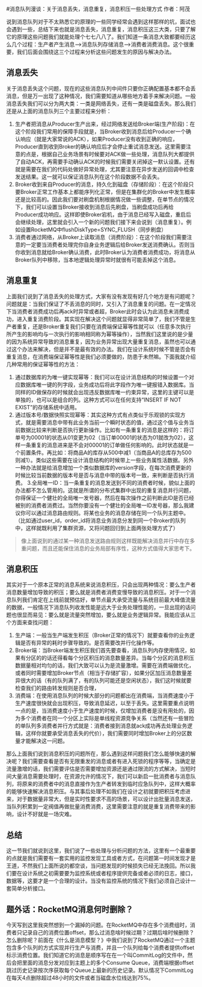 #消息队列漫谈：关于消息丢失，消息重复，消息积压一些处理方式
作者：阿茂

说到消息队列对于不太熟悉它的原理的一些同学经常会遇到这样那样的坑，面试也会遇到一些，总结下来也就是消息丢失，消息重复，消息积压这三大类，只要了解它的原理这些问题我们就能处理个七七八八了。我们知道一条消息大致都要经历这么几个过程：生产者产生消息-->消息队列存储消息-->消费者消费消息。这个很重要，我们后面会围绕这三个过程来分析这些问题发生的原因与解决办法。

## 消息丢失
关于消息丢失这个问题，现在的这些消息队列中间件只要你正确配置基本都不会丢消息，但是万一出现了这种情况，我们需要知道从哪些地方着手来解决问题。一般消息丢失我们可以分为两大类：一类是网络丢失，还有一类是磁盘丢失。那么我们还是从上面的消息队列三个主要过程来分析：
1. 生产者把消息从Producer生产出来，经过网络发送给Broker端(生产阶段)：在这个阶段我们常用的保障手段就是，当Broker收到消息后给Producer一个确认响应（就是大家常说的ACK），如果Producer没有收到正确的响应，Producer直到收到Broker的确认响应后才会停止重试消息发送。这里需要注意的点是，根据自己业务场景有时候要对ACK做一些处理，消息队列大都提供了自动ACK，再需要手动确认ACK的时候我们需要关闭掉这一默认设置。还有就是需要在我们的代码处做好异常处理，尤其要注意在异步发送的回调中检查发送结果。这一就可以保证消息队列在这个阶段数据不会丢失。
2. Broker收到来自Producer的消息，持久化到磁盘（存储阶段）：在这个阶段只要Broker正常工作基本上都能序列化正常，但是在集群化的Broker中发生概率还是比较高的。因此我们要对刷盘机制根据情况做一些调整，在单节点的情况下，我们可以设置当Broker接收到消息后先刷盘，当刷盘成功后再给Producer成功响应。这样即使Broker宕机，由于消息已经写入磁盘，重启后会继续处理，这里就会引入一个新的问题我们接下来会说到（消息重复）。例如设置RocketMQ中flushDiskType=SYNC_FLUSH（同步刷盘）
3. 消费者通过网络，从Broker上读取消息（消费阶段）：在这个阶段我们需要注意的一定要当消费者处理完你自身业务逻辑后给Broker发送消费确认。否则当你收到消息就给Broker确认消费，此时Broker认为消费者消费成功，将消息从Broker队列中移除，当本地逻辑处理异常时就很有可能丢掉这个消息。
## 消息重复
上面我们说到了消息丢失的处理方式，大家有没有发现有好几个地方是有问题呢？问题就是：当我们保证了不丢消息的同时，又引入了消息重复的问题。在一定情况下当消费者消费成功后再ack时异常或者超，Broker此时会认为此消息未消费成功，进入重复消费阶段。其实现在解决这个问题就显得非常简单了，我们不管是生产者重复，还是Broker重复我们只要在消费端保证幂等性就可以（任意多次执行所产生的影响均与一次执行的影响相同称为幂等操作），当然我们这里说的是少量的因为系统异常导致的消息重复，因为业务异常出现大量重复消息，虽然也可以通过这个办法来解决，但是并不是最有效的办法。我们在设计系统时候不管是否会有重复消息，在消费端保证幂等性是我们必须要做的，防患于未然嘛。下面我就介绍几种常用的保证幂等性的方法：
1. 通过数据库的为唯一键实现幂等：我们可以在设计消息结构的时候设置一个对应数据库唯一键的列字段，业务成功后将此字段作为唯一键报错入数据库。当同样的ID做保存的时候就会出现违反数据库唯一约束异常，这里的主键可以是单独的，也可以是组合的列。这种方式可以在任何支持“INSERT IF NOT EXIST”的存储系统中适用。
2. 通过版本号/数据快照实现幂等：其实这种方式有点类似于乐观锁的实现方式，就是需要消息中带有此业务当前一个瞬时状态的值，通过这个值与业务当前数据比较来判断是否执行更新操作。比如有一条重复的消息是这样的：将订单号为00001的状态从01变更为02（当订单00001的状态为01就改为02），这样一条重复的消息进来是不会对00001的订单做任何影响的。此时状态就是一个前置条件。再比如：将商品A的库存从500中减1（当商品A的总库存为500则减1）。类似这些需要在设计消息结构的时候带上一些业务属性活数据。另外一种办法就是给消息增加一个类似数据库的version字段，在每次消费更新的时候比较当前数据的版本号是否与消息中带的版本号一致，来判断是否执行消费。
3.全局唯一ID：当一条重复的消息发送到不同的消费者时候，貌似上面的办法都不怎么管用的。这就是所谓的分布式集群中出现的重复消息并行问题，你得保证一个健壮的全局唯一发号器，然后在每次操作之前判断此ID是否已经被别的消费者消费过。当然你要没有一个健壮的全局唯一ID发号器，那么我建议你可以通过消息路由规则。将某也业务的消息存储在同一个队列主题中。（比如通过user_id，order_id将消息业务消息分发到同一个Broker的队列中，这样就既利用了集群资源，又将问题回归到上面两张处理方式了）

>像上面说到的通过某一种消息发送路由规则这样既能解决消息并行中存在多重问题，而且还能保住消息的业务局部有序性，这种方式值得大家思考下。
##  消息积压
其实对于一个原本正常的消息系统来说消息积压，只会出现两种情况：要么生产者消息数量增加导致的积压；要么就是消费者消费变慢导致的消息积压。对于一个消息队列我们肯定在上线前就预估好，单节点最大承受流量与系统目前最大峰值流量的数据，一般情况下消息队列收发性能是远大于业务处理性能的，一旦出现的话问题也很显而易见：要么就是流量突然增加，要么就是业务逻辑异常。我能应该从三个方面来查找问题：
1. 生产端：一般当生产端发生积压（Broker正常的情况下）就要查看你的业务逻辑是否有异常的耗时步骤导致的。是否需要改并行化操作等。
2. Broker端：当Broker端发生积压我们首先要查看，消息队列内存使用情况，如果有分区的的话还得看每个分区积压的消息数量差异。当每个分区的消息积压数据量相对均匀的话，我们大致可以认为是流量激增。需要在消费端做优化，或者同时需要增加Broker节点（相当于存储扩容），如果分区加压消息数量差异很大的话（有的队列满了，有的队列可能还是空闲状态），我们这时候就要检查我们的路由转发规则是否合理，
3. 消费端：在使用消息队列的时候大部分的问题都出在消费端，当消费速度小于生产速度很快就会出现积压，导致消息延迟，以至于丢失。这里需要重点说明一点的是，当消费速度小于生产速度的时候，仅增加消费者是没有用处的，因为多个消费者在同一个分区上实际是单线程资源竞争关系（当然还有一些冒险的单队列多消费者并行方式就是：消费者接到消息就ack成功再去处理业务逻辑，这样你就要承受消息丢失的代价），我们需要同时增加Broker上的分区数量才能解决这一问题。

那么上面我们说到消息积压的问题所在，那么遇到这样问题我们怎么能够快速的解决呢？我们需要查看是否有无限重发的消息或者有进入死锁的程序等等，当确定是流量激增的话，我们需要评估是否需要增加资源还是通过限流的方式解决，当短时间大量消息需要处理时，在资源允许的情况下，我们可以新启一批消费者与消息队列，将原来的消费者中的消息直接作为生产者转发到临时应急队列中，这样大概率的能够快速解决消息积压。与其事后处理不如我们在设计之初就要把积压考虑进来，对于数据量非常大，但是实时性要求不高的场景，可以设计出批量消息发送，当队列积累到一定阀值再做批量消费消费，这里需要注意的就是重复消费带来的影响，设计不好就是一场灾难。

## 总结
这一节我们就说到这里，我们说了一些处理与分析问题的方法，这里有一个最重要的点就是我们需要有一套实用的监控发现工具或者方式，在问题第一时间发现才是王道，不然我们上面所说的都空谈，当问题发现的时候损失已经无法挽回。所以我们要在设计系统之初需要要为监控系统或者程序提供完备或者必须的日志，接口，数据等，这要才是一个合理的设计。当没有监控系统的情况下我们必须自己设计一套简单分析接口。

## 题外话：RocketMQ消息何时删除？
今天写到这里我突然想到一个漏掉的问题。在RocketMQ中存在多个消费组时，消费者只记录自己的消费位置offset，那么过消息啥时候过期？过期后啥时候删除？怎么删除呢？前面在《什么是消息模型？》中我们说到了RocketMQ通过一个主题包含多个队列的方式实现并行生产与消费，并且一个队列给每个消费者提供offset标示消费位置。我们知道它的消息是顺序写在在一个叫CommitLog的文件中，然后会把里面的消息分发对应到主题上的多个Consume Queue，消费端根据offset跳过历史记录按次序获取每个Queue上最新的历史记录。默认情况下CommitLog在每天4点删除超过48小时的文件或者当磁盘水位线达到75%。